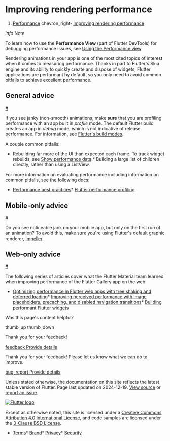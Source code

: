 Improving rendering performance
===============================

1. [Performance](/perf) chevron\_right- [Improving rendering performance](/perf/rendering-performance)

*info* Note

To learn how to use the **Performance View** (part of Flutter DevTools) for debugging performance issues, see [Using the Performance view](/tools/devtools/performance).

Rendering animations in your app is one of the most cited topics of interest when it comes to measuring performance. Thanks in part to Flutter's Skia engine and its ability to quickly create and dispose of widgets, Flutter applications are performant by default, so you only need to avoid common pitfalls to achieve excellent performance.

General advice
--------------

[#](#general-advice)

If you see janky (non-smooth) animations, make **sure** that you are profiling performance with an app built in *profile* mode. The default Flutter build creates an app in *debug* mode, which is not indicative of release performance. For information, see [Flutter's build modes](/testing/build-modes).

A couple common pitfalls:

* Rebuilding far more of the UI than expected each frame. To track widget rebuilds, see [Show performance data](/tools/android-studio#show-performance-data).* Building a large list of children directly, rather than using a ListView.

For more information on evaluating performance including information on common pitfalls, see the following docs:

* [Performance best practices](/perf/best-practices)* [Flutter performance profiling](/perf/ui-performance)

Mobile-only advice
------------------

[#](#mobile-only-advice)

Do you see noticeable jank on your mobile app, but only on the first run of an animation? To avoid this, make sure you're using Flutter's default graphic renderer, [Impeller](/perf/impeller).

Web-only advice
---------------

[#](#web-only-advice)

The following series of articles cover what the Flutter Material team learned when improving performance of the Flutter Gallery app on the web:

* [Optimizing performance in Flutter web apps with tree shaking and deferred loading](https://blog.flutter.dev/optimizing-performance-in-flutter-web-apps-with-tree-shaking-and-deferred-loading-535fbe3cd674)* [Improving perceived performance with image placeholders, precaching, and disabled navigation transitions](https://blog.flutter.dev/improving-perceived-performance-with-image-placeholders-precaching-and-disabled-navigation-6b3601087a2b)* [Building performant Flutter widgets](https://blog.flutter.dev/building-performant-flutter-widgets-3b2558aa08fa)

Was this page's content helpful?

thumb\_up thumb\_down

Thank you for your feedback!

 [feedback Provide details](https://github.com/flutter/website/issues/new?template=1_page_issue.yml&&page-url=https://docs.flutter.dev/perf/rendering-performance/&page-source=https://github.com/flutter/website/tree/main/src/content/perf/rendering-performance.md)

Thank you for your feedback! Please let us know what we can do to improve.

 [bug\_report Provide details](https://github.com/flutter/website/issues/new?template=1_page_issue.yml&&page-url=https://docs.flutter.dev/perf/rendering-performance/&page-source=https://github.com/flutter/website/tree/main/src/content/perf/rendering-performance.md)

Unless stated otherwise, the documentation on this site reflects the latest stable version of Flutter. Page last updated on 2024-12-19. [View source](https://github.com/flutter/website/tree/main/src/content/perf/rendering-performance.md) or [report an issue](https://github.com/flutter/website/issues/new?template=1_page_issue.yml&&page-url=https://docs.flutter.dev/perf/rendering-performance/&page-source=https://github.com/flutter/website/tree/main/src/content/perf/rendering-performance.md "Report an issue with this page").

[![Flutter logo](/assets/images/branding/flutter/logo+text/horizontal/white.svg)](https://flutter.dev)

Except as otherwise noted, this site is licensed under a [Creative Commons Attribution 4.0 International License](https://creativecommons.org/licenses/by/4.0/), and code samples are licensed under the [3-Clause BSD License](https://opensource.org/licenses/BSD-3-Clause).

* [Terms](/tos "Terms of use")* [Brand](/brand "Brand usage guidelines")* [Privacy](https://policies.google.com/privacy "Privacy policy")* [Security](/security "Security philosophy and practices")

   
